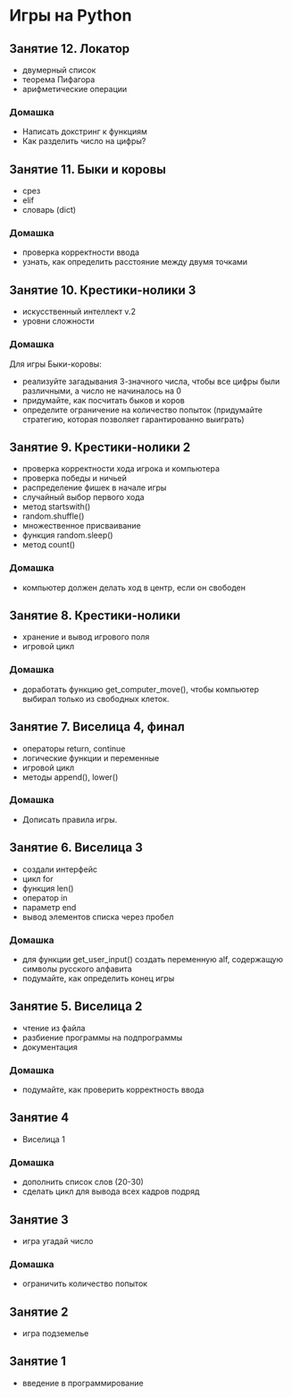 # Игры на Python
## Занятие 12. Локатор
+ двумерный список
+ теорема Пифагора
+ арифметические операции

### Домашка
+ Написать докстринг к функциям
+ Как разделить число на цифры?
## Занятие 11. Быки и коровы
+ срез
+ elif
+ словарь (dict)

### Домашка
+ проверка корректности ввода
+ узнать, как определить расстояние между двумя точками

## Занятие 10. Крестики-нолики 3
+ искусственный интеллект v.2
+ уровни сложности

### Домашка
Для игры Быки-коровы:
+ реализуйте загадывания 3-значного числа, чтобы все цифры были различными, а число не начиналось на 0
+ придумайте, как посчитать быков и коров
+ определите ограничение на количество попыток (придумайте стратегию, которая позволяет гарантированно выиграть)

## Занятие 9. Крестики-нолики 2
+ проверка корректности хода игрока и компьютера
+ проверка победы и ничьей
+ распределение фишек в начале игры
+ случайный выбор первого хода
+ метод startswith()
+ random.shuffle()
+ множественное присваивание
+ функция random.sleep()
+ метод count()

### Домашка
+ компьютер должен делать ход в центр, если он свободен

## Занятие 8. Крестики-нолики
+ хранение и вывод игрового поля
+ игровой цикл
### Домашка
+ доработать функцию get_computer_move(), чтобы компьютер выбирал только из свободных клеток.
## Занятие 7. Виселица 4, финал
+ операторы return, continue
+ логические функции и переменные
+ игровой цикл
+ методы append(), lower()
### Домашка
+ Дописать правила игры.
## Занятие 6. Виселица 3
+ создали интерфейс
+ цикл for
+ функция len()
+ оператор in
+ параметр end
+ вывод элементов списка через пробел
### Домашка
+ для функции get_user_input() создать переменную alf, содержащую символы русского алфавита
+ подумайте, как определить конец игры

## Занятие 5. Виселица 2
+ чтение из файла
+ разбиение программы на подпрограммы
+ документация

### Домашка
+ подумайте, как проверить корректность ввода

## Занятие 4
+ Виселица 1

### Домашка
+ дополнить список слов (20-30)
+ сделать цикл для вывода всех кадров подряд

## Занятие 3
+ игра угадай число

### Домашка
+ ограничить количество попыток

## Занятие 2
+ игра подземелье

## Занятие 1
+ введение в программирование


